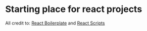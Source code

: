 # Starting place for react projects

All credit to:
[React Boilerplate](https://github.com/mxstbr/react-boilerplate)
and
[React Scripts](https://github.com/facebookincubator/create-react-app)
